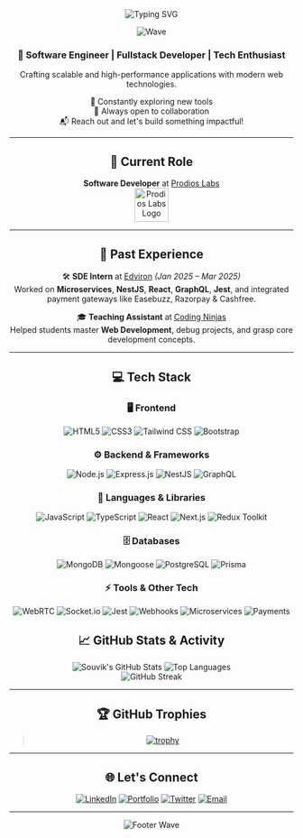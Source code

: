 <div align="center">

<img src="https://readme-typing-svg.herokuapp.com?font=Fira+Code&size=28&pause=1000&color=00F7FF&center=true&vCenter=true&width=800&height=60&lines=Hey+there!+I'm+Souvik+Hazra;Software Developer;Building+robust+and+scalable+apps+💻" alt="Typing SVG" />

![Wave](https://capsule-render.vercel.app/api?type=waving&color=gradient&height=100&section=header&text=&fontSize=30)

### 🚀 Software Engineer | Fullstack Developer | Tech Enthusiast  
Crafting scalable and high-performance applications with modern web technologies.

🌱 Constantly exploring new tools  
💬 Always open to collaboration  
📬 Reach out and let's build something impactful!

---

## 🏢 Current Role

**Software Developer** at [Prodios Labs](https://prodioslabs.com/)  
<img src="https://media.licdn.com/dms/image/v2/C4D0BAQH5MOtoafOS6A/company-logo_100_100/company-logo_100_100/0/1634465734807?e=1751500800&v=beta&t=RGQ5zh5u6F-dRuw8cDKxAzU1-gPyXrXv7Z2H4z-wygA" alt="Prodios Labs Logo" width="60" height="60" />

---

## 💼 Past Experience

🛠 **SDE Intern** at [Edviron](https://www.edviron.com/) *(Jan 2025 – Mar 2025)*  
Worked on **Microservices**, **NestJS**, **React**, **GraphQL**, **Jest**, and integrated payment gateways like Easebuzz, Razorpay & Cashfree.

🎓 **Teaching Assistant** at [Coding Ninjas](https://www.codingninjas.com/)  
Helped students master **Web Development**, debug projects, and grasp core development concepts.

---

## 💻 Tech Stack

### 🖥 Frontend
![HTML5](https://img.shields.io/badge/HTML5-E34F26?style=for-the-badge&logo=html5&logoColor=white)
![CSS3](https://img.shields.io/badge/CSS3-1572B6?style=for-the-badge&logo=css3&logoColor=white)
![Tailwind CSS](https://img.shields.io/badge/Tailwind-38B2AC?style=for-the-badge&logo=tailwind-css&logoColor=white)
![Bootstrap](https://img.shields.io/badge/Bootstrap-563D7C?style=for-the-badge&logo=bootstrap&logoColor=white)

### ⚙️ Backend & Frameworks
![Node.js](https://img.shields.io/badge/Node.js-43853D?style=for-the-badge&logo=node.js&logoColor=white)
![Express.js](https://img.shields.io/badge/Express.js-000000?style=for-the-badge&logo=express&logoColor=white)
![NestJS](https://img.shields.io/badge/NestJS-E0234E?style=for-the-badge&logo=nestjs&logoColor=white)
![GraphQL](https://img.shields.io/badge/GraphQL-E10098?style=for-the-badge&logo=graphql&logoColor=white)

### 🧠 Languages & Libraries
![JavaScript](https://img.shields.io/badge/JavaScript-F7DF1E?style=for-the-badge&logo=javascript&logoColor=black)
![TypeScript](https://img.shields.io/badge/TypeScript-3178C6?style=for-the-badge&logo=typescript&logoColor=white)
![React](https://img.shields.io/badge/React-61DAFB?style=for-the-badge&logo=react&logoColor=black)
![Next.js](https://img.shields.io/badge/Next.js-000000?style=for-the-badge&logo=nextdotjs&logoColor=white)
![Redux Toolkit](https://img.shields.io/badge/Redux-764ABC?style=for-the-badge&logo=redux&logoColor=white)

### 🗄 Databases
![MongoDB](https://img.shields.io/badge/MongoDB-47A248?style=for-the-badge&logo=mongodb&logoColor=white)
![Mongoose](https://img.shields.io/badge/Mongoose-880000?style=for-the-badge)
![PostgreSQL](https://img.shields.io/badge/PostgreSQL-336791?style=for-the-badge&logo=postgresql&logoColor=white)
![Prisma](https://img.shields.io/badge/Prisma-2D3748?style=for-the-badge&logo=prisma&logoColor=white)

### ⚡ Tools & Other Tech
![WebRTC](https://img.shields.io/badge/WebRTC-008000?style=for-the-badge&logo=webrtc&logoColor=white)
![Socket.io](https://img.shields.io/badge/Socket.io-010101?style=for-the-badge&logo=socketdotio&logoColor=white)
![Jest](https://img.shields.io/badge/Jest-C21325?style=for-the-badge&logo=jest&logoColor=white)
![Webhooks](https://img.shields.io/badge/Webhooks-FF9900?style=for-the-badge)
![Microservices](https://img.shields.io/badge/Microservices-FF5733?style=for-the-badge)
![Payments](https://img.shields.io/badge/Payments-00A650?style=for-the-badge&logo=razorpay&logoColor=white)


## 📈 GitHub Stats & Activity

![Souvik's GitHub Stats](https://github-readme-stats.vercel.app/api?username=Mr-R-e-X&show_icons=true&theme=tokyonight&hide_border=true)
![Top Languages](https://github-readme-stats.vercel.app/api/top-langs/?username=Mr-R-e-X&layout=donut&theme=tokyonight&hide_border=true)
<br/>
<img src="https://github-readme-streak-stats.herokuapp.com/?user=Mr-R-e-X&theme=tokyonight&hide_border=true" alt="GitHub Streak" />

---

## 🏆 GitHub Trophies

> [![trophy](https://github-profile-trophy.vercel.app/?username=Mr-R-e-X&theme=onedark&column=7&margin-w=5)](https://github.com/ryo-ma/github-profile-trophy)

---

## 🌐 Let's Connect

[![LinkedIn](https://img.shields.io/badge/LinkedIn-blue?style=for-the-badge&logo=linkedin&logoColor=white)](https://www.linkedin.com/in/souvik-hazra-202321252/)
[![Portfolio](https://img.shields.io/badge/Portfolio-black?style=for-the-badge&logo=google-chrome&logoColor=white)](https://exploresouvik.in)
[![Twitter](https://img.shields.io/badge/Twitter-1DA1F2?style=for-the-badge&logo=twitter&logoColor=white)](https://x.com/_souvikhazra)
[![Email](https://img.shields.io/badge/Gmail-red?style=for-the-badge&logo=gmail&logoColor=white)](mailto:souvikhazra151@gmail.com)

---

![Footer Wave](https://capsule-render.vercel.app/api?type=waving&color=gradient&height=100&section=footer)

</div>
